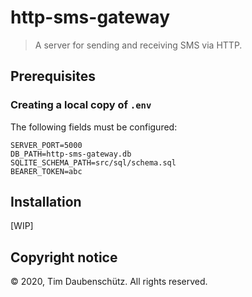 # http-sms-gateway

> A server for sending and receiving SMS via HTTP.

## Prerequisites 

### Creating a local copy of `.env`

The following fields must be configured:

```
SERVER_PORT=5000
DB_PATH=http-sms-gateway.db
SQLITE_SCHEMA_PATH=src/sql/schema.sql
BEARER_TOKEN=abc
```

## Installation

[WIP]

## Copyright notice

© 2020, Tim Daubenschütz. All rights reserved.
